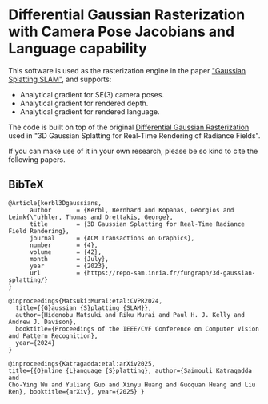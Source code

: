 # Differential Gaussian Rasterization with Camera Pose Jacobians and Language capability

This software is used as the rasterization engine in the paper ["Gaussian Splatting SLAM"](https://arxiv.org/abs/2312.06741), and supports:

* Analytical gradient for SE(3) camera poses.
* Analytical gradient for rendered depth.
* Analytical gradient for rendered language.

The code is built on top of the original [Differential Gaussian Rasterization](https://github.com/graphdeco-inria/diff-gaussian-rasterization) used in "3D Gaussian Splatting for Real-Time Rendering of Radiance Fields".

If you can make use of it in your own research, please be so kind to cite the following papers.


<section class="section" id="BibTeX">
  <div class="container is-max-desktop content">
    <h2 class="title">BibTeX</h2>
    <pre><code>@Article{kerbl3Dgaussians,
      author       = {Kerbl, Bernhard and Kopanas, Georgios and Leimk{\"u}hler, Thomas and Drettakis, George},
      title        = {3D Gaussian Splatting for Real-Time Radiance Field Rendering},
      journal      = {ACM Transactions on Graphics},
      number       = {4},
      volume       = {42},
      month        = {July},
      year         = {2023},
      url          = {https://repo-sam.inria.fr/fungraph/3d-gaussian-splatting/}
}</code></pre>
</code></pre>
    <pre><code>@inproceedings{Matsuki:Murai:etal:CVPR2024,
  title={{G}aussian {S}platting {SLAM}},
  author={Hidenobu Matsuki and Riku Murai and Paul H. J. Kelly and Andrew J. Davison},
  booktitle={Proceedings of the IEEE/CVF Conference on Computer Vision and Pattern Recognition},
  year={2024}
}</code></pre>


</code></pre>
    <pre><code>@inproceedings{Katragadda:etal:arXiv2025,
  title={{O}nline {L}anguage {S}platting},
  author={Saimouli Katragadda and Cho-Ying Wu and Yuliang Guo and Xinyu Huang and Guoquan Huang and Liu Ren},
  booktitle={arXiv},
  year={2025}
}</code></pre>

</div>
</section>

